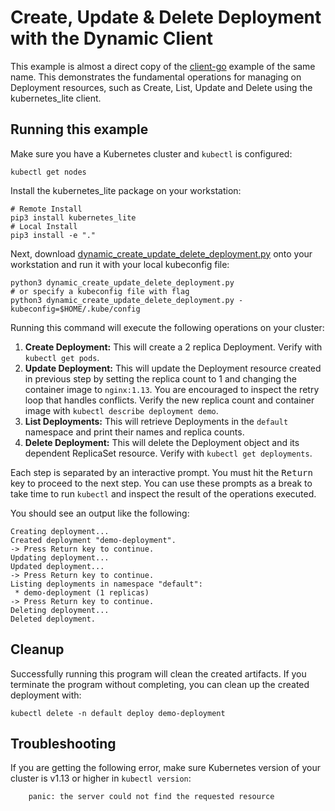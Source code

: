 # Create, Update & Delete Deployment with the Dynamic Client

This example is almost a direct copy of the [client-go](https://github.com/kubernetes/client-go/blob/master/examples/dynamic-create-update-delete-deployment/README.md) example of the same name. This demonstrates the fundamental operations for managing on Deployment resources, such as Create, List, Update and Delete using the kubernetes_lite client.


## Running this example

Make sure you have a Kubernetes cluster and `kubectl` is configured:
```
kubectl get nodes
```

Install the kubernetes_lite package on your workstation:

```
# Remote Install
pip3 install kubernetes_lite
# Local Install
pip3 install -e "."
```

Next, download [dynamic_create_update_delete_deployment.py](./dynamic_create_update_delete_deployment.py) onto your workstation and run it with your local kubeconfig file:

```
python3 dynamic_create_update_delete_deployment.py
# or specify a kubeconfig file with flag
python3 dynamic_create_update_delete_deployment.py -kubeconfig=$HOME/.kube/config
```

Running this command will execute the following operations on your cluster:

1. **Create Deployment:** This will create a 2 replica Deployment. Verify with
   `kubectl get pods`.
2. **Update Deployment:** This will update the Deployment resource created in
   previous step by setting the replica count to 1 and changing the container
   image to `nginx:1.13`. You are encouraged to inspect the retry loop that
   handles conflicts. Verify the new replica count and container image with
   `kubectl describe deployment demo`.
3. **List Deployments:** This will retrieve Deployments in the `default`
   namespace and print their names and replica counts.
4. **Delete Deployment:** This will delete the Deployment object and its
   dependent ReplicaSet resource. Verify with `kubectl get deployments`.

Each step is separated by an interactive prompt. You must hit the
<kbd>Return</kbd> key to proceed to the next step. You can use these prompts as
a break to take time to run `kubectl` and inspect the result of the operations
executed.

You should see an output like the following:

```
Creating deployment...
Created deployment "demo-deployment".
-> Press Return key to continue.
Updating deployment...
Updated deployment...
-> Press Return key to continue.
Listing deployments in namespace "default":
 * demo-deployment (1 replicas)
-> Press Return key to continue.
Deleting deployment...
Deleted deployment.
```

## Cleanup

Successfully running this program will clean the created artifacts. If you
terminate the program without completing, you can clean up the created
deployment with:

    kubectl delete -n default deploy demo-deployment

## Troubleshooting

If you are getting the following error, make sure Kubernetes version of your
cluster is v1.13 or higher in `kubectl version`:
```
    panic: the server could not find the requested resource
```